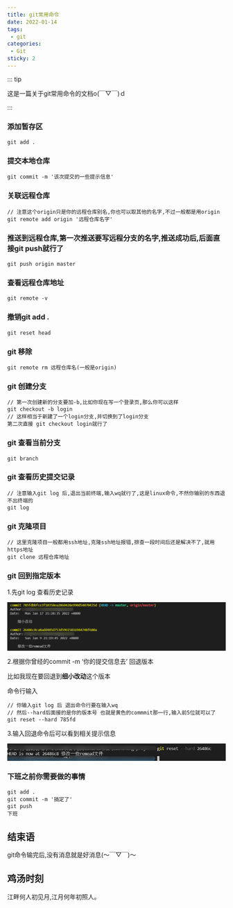 ```yaml
---
title: git常用命令
date: 2022-01-14
tags:
 - git
categories:
 - Git
sticky: 2
---
```

::: tip 

这是一篇关于git常用命令的文档o(￣▽￣)ｄ

:::



<!-- more -->

### 添加暂存区

```
git add .
```

### 提交本地仓库

```
git commit -m '该次提交的一些提示信息'
```

### 关联远程仓库

```
// 注意这个origin只是你的远程仓库别名,你也可以取其他的名字,不过一般都是用origin
git remote add origin '远程仓库名字' 
```

### 推送到远程仓库,第一次推送要写远程分支的名字,推送成功后,后面直接git push就行了

```
git push origin master
```

### 查看远程仓库地址

```
git remote -v
```

### 撤销git add .

```
git reset head
```

### git 移除

```
git remote rm 远程仓库名(一般是origin)
```

### git 创建分支

```
// 第一次创建新的分支要加-b,比如你现在写一个登录页,那么你可以这样
git checkout -b login
// 这样相当于新建了一个login分支,并切换到了login分支
第二次直接 git checkout login就行了
```

### git 查看当前分支

```
git branch
```

### git 查看历史提交记录

```
// 注意输入git log 后,退出当前终端,输入wq就行了,这是linux命令,不然你输别的东西退不出终端的
git log

```

### git 克隆项目

```
// 这里克隆项目一般都用ssh地址,克隆ssh地址报错,排查一段时间后还是解决不了,就用https地址
git clone 远程仓库地址
```

### git 回到指定版本

1.先git log 查看历史记录

<img src="../../../.vuepress/public/git/git_log.png" alt="加载失败" style="zoom: 70%;float:none" align="left"/>

2.根据你曾经的commit -m ‘你的提交信息去’ 回退版本

比如我现在要回退到**细小改动**这个版本

命令行输入

```
// 你输入git log 后 退出命令行要在输入wq
// 然后--hard后面接的是你的版本号 也就是黄色的commmit那一行,输入前5位就可以了
git reset --hard 785fd  
```

3.输入回退命令后可以看到相关提示信息

<img src="../../../.vuepress/public/git/git_reset.png" alt="加载失败" style="zoom: 100%;float:none" align="left"/>

### 下班之前你需要做的事情

```
git add .
git commit -m '搞定了'
git push 
下班
```



## 结束语

git命令输完后,没有消息就是好消息(～￣▽￣)～

## 鸡汤时刻

江畔何人初见月,江月何年初照人。
